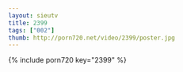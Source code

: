 ```yaml
--- 
layout: sieutv
title: 2399
tags: ["002"]
thumb: http://porn720.net/video/2399/poster.jpg
---
```

{% include porn720 key="2399" %} 
